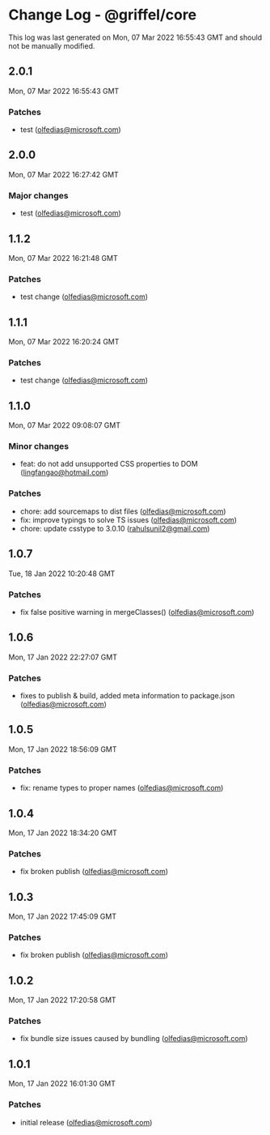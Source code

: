 # Change Log - @griffel/core

This log was last generated on Mon, 07 Mar 2022 16:55:43 GMT and should not be manually modified.

<!-- Start content -->

## 2.0.1

Mon, 07 Mar 2022 16:55:43 GMT

### Patches

- test (olfedias@microsoft.com)

## 2.0.0

Mon, 07 Mar 2022 16:27:42 GMT

### Major changes

- test (olfedias@microsoft.com)

## 1.1.2

Mon, 07 Mar 2022 16:21:48 GMT

### Patches

- test change (olfedias@microsoft.com)

## 1.1.1

Mon, 07 Mar 2022 16:20:24 GMT

### Patches

- test change (olfedias@microsoft.com)

## 1.1.0

Mon, 07 Mar 2022 09:08:07 GMT

### Minor changes

- feat: do not add unsupported CSS properties to DOM (lingfangao@hotmail.com)

### Patches

- chore: add sourcemaps to dist files (olfedias@microsoft.com)
- fix: improve typings to solve TS issues (olfedias@microsoft.com)
- chore: update csstype to 3.0.10 (rahulsunil2@gmail.com)

## 1.0.7

Tue, 18 Jan 2022 10:20:48 GMT

### Patches

- fix false positive warning in mergeClasses() (olfedias@microsoft.com)

## 1.0.6

Mon, 17 Jan 2022 22:27:07 GMT

### Patches

- fixes to publish & build, added meta information to package.json (olfedias@microsoft.com)

## 1.0.5

Mon, 17 Jan 2022 18:56:09 GMT

### Patches

- fix: rename types to proper names (olfedias@microsoft.com)

## 1.0.4

Mon, 17 Jan 2022 18:34:20 GMT

### Patches

- fix broken publish (olfedias@microsoft.com)

## 1.0.3

Mon, 17 Jan 2022 17:45:09 GMT

### Patches

- fix broken publish (olfedias@microsoft.com)

## 1.0.2

Mon, 17 Jan 2022 17:20:58 GMT

### Patches

- fix bundle size issues caused by bundling (olfedias@microsoft.com)

## 1.0.1

Mon, 17 Jan 2022 16:01:30 GMT

### Patches

- initial release (olfedias@microsoft.com)
